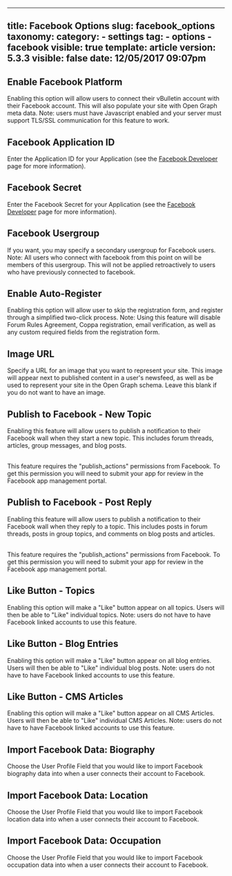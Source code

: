 
---
title: Facebook Options
slug: facebook_options
taxonomy:
    category:
        - settings
    tag:
        - options
        - facebook
visible: true
template: article
version: 5.3.3
visible: false
date: 12/05/2017 09:07pm
---

## Enable Facebook Platform
Enabling this option will allow users to connect their vBulletin account with their Facebook account. This will also populate your site with Open Graph meta data. Note: users must have Javascript enabled and your server must support TLS/SSL communication for this feature to work.

## Facebook Application ID
Enter the Application ID for your Application (see the <a href="http://www.facebook.com/developers/" target="_blank">Facebook Developer</a> page for more information).

## Facebook Secret
Enter the Facebook Secret for your Application (see the <a href="http://www.facebook.com/developers/" target="_blank">Facebook Developer</a> page for more information).

## Facebook Usergroup
If you want, you may specify a secondary usergroup for Facebook users. Note: All users who connect with facebook from this point on will be members of this usergroup. This will not be applied retroactively to users who have previously connected to facebook.

## Enable Auto-Register
Enabling this option will allow user to skip the registration form, and register through a simplified two-click process. Note: Using this feature will disable Forum Rules Agreement, Coppa registration, email verification, as well as any custom required fields from the registration form.

## Image URL
Specify a URL for an image that you want to represent your site. This image will appear next to published content in a user's newsfeed, as well as be used to represent your site in the Open Graph schema. Leave this blank if you do not want to have an image.

## Publish to Facebook - New Topic
Enabling this feature will allow users to publish a notification to their Facebook wall when they start a new topic.  This includes forum threads, articles, group messages, and blog posts.<br/><br/>

This feature requires the "publish_actions" permissions from Facebook.  To get this permission you will need to submit your app for review in the Facebook app management portal.

## Publish to Facebook - Post Reply
Enabling this feature will allow users to publish a notification to their Facebook wall when they reply to a topic.  This includes posts in forum threads, posts in group topics, and comments on blog posts and articles.<br/><br/>

This feature requires the "publish_actions" permissions from Facebook.  To get this permission you will need to submit your app for review in the Facebook app management portal.

## Like Button - Topics
Enabling this option will make a "Like" button appear on all topics. Users will then be able to "Like" individual topics. Note: users do not have to have Facebook linked accounts to use this feature.

## Like Button - Blog Entries
Enabling this option will make a "Like" button appear on all blog entries. Users will then be able to "Like" individual blog posts. Note: users do not have to have Facebook linked accounts to use this feature.

## Like Button - CMS Articles
Enabling this option will make a "Like" button appear on all CMS Articles. Users will then be able to "Like" individual CMS Articles. Note: users do not have to have Facebook linked accounts to use this feature.

## Import Facebook Data: Biography
Choose the User Profile Field that you would like to import Facebook biography data into when a user connects their account to Facebook.

## Import Facebook Data: Location
Choose the User Profile Field that you would like to import Facebook location data into when a user connects their account to Facebook.

## Import Facebook Data: Occupation
Choose the User Profile Field that you would like to import Facebook occupation data into when a user connects their account to Facebook.



